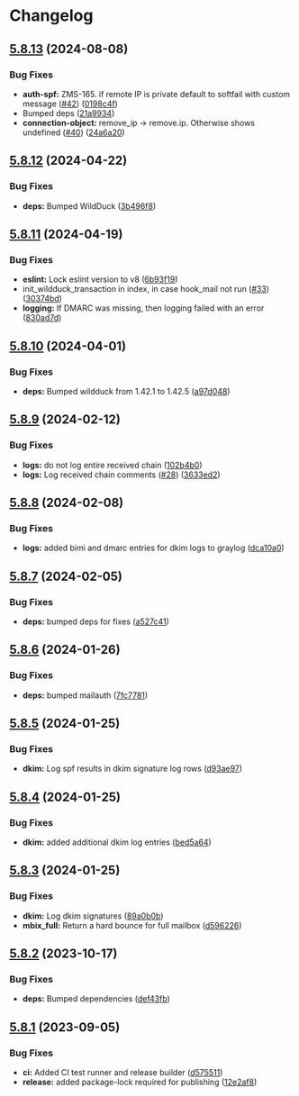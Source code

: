 # Changelog

## [5.8.13](https://github.com/nodemailer/haraka-plugin-wildduck/compare/v5.8.12...v5.8.13) (2024-08-08)


### Bug Fixes

* **auth-spf:** ZMS-165. if remote IP is private default to softfail with custom message ([#42](https://github.com/nodemailer/haraka-plugin-wildduck/issues/42)) ([0198c4f](https://github.com/nodemailer/haraka-plugin-wildduck/commit/0198c4fa6a3518cf2356ea3bf86e0081e93a5540))
* Bumped deps ([21a9934](https://github.com/nodemailer/haraka-plugin-wildduck/commit/21a99345a723b6b441b07dde5c8bb46c0b549ebc))
* **connection-object:** remove_ip -&gt; remove.ip. Otherwise shows undefined ([#40](https://github.com/nodemailer/haraka-plugin-wildduck/issues/40)) ([24a6a20](https://github.com/nodemailer/haraka-plugin-wildduck/commit/24a6a2077d8390de36c40f1f8be46e3a33485e04))

## [5.8.12](https://github.com/nodemailer/haraka-plugin-wildduck/compare/v5.8.11...v5.8.12) (2024-04-22)


### Bug Fixes

* **deps:** Bumped WildDuck ([3b496f8](https://github.com/nodemailer/haraka-plugin-wildduck/commit/3b496f8b2ad814b4acdc3670eea6dd775125032a))

## [5.8.11](https://github.com/nodemailer/haraka-plugin-wildduck/compare/v5.8.10...v5.8.11) (2024-04-19)


### Bug Fixes

* **eslint:** Lock eslint version to v8 ([6b93f19](https://github.com/nodemailer/haraka-plugin-wildduck/commit/6b93f19a5eb3b189c92170138bf5bc8f6ec1a762))
* init_wildduck_transaction in index, in case hook_mail not run ([#33](https://github.com/nodemailer/haraka-plugin-wildduck/issues/33)) ([30374bd](https://github.com/nodemailer/haraka-plugin-wildduck/commit/30374bd3621f723ee6069eb5f5a6bdfff68c9934))
* **logging:** If DMARC was missing, then logging failed with an error ([830ad7d](https://github.com/nodemailer/haraka-plugin-wildduck/commit/830ad7dfe7c0f38949d90d7a9ca97a3c22f0065d))

## [5.8.10](https://github.com/nodemailer/haraka-plugin-wildduck/compare/v5.8.9...v5.8.10) (2024-04-01)


### Bug Fixes

* **deps:** Bumped wildduck from 1.42.1 to 1.42.5 ([a97d048](https://github.com/nodemailer/haraka-plugin-wildduck/commit/a97d048ee240afa219adaf2d58c08c655bf66aeb))

## [5.8.9](https://github.com/nodemailer/haraka-plugin-wildduck/compare/v5.8.8...v5.8.9) (2024-02-12)


### Bug Fixes

* **logs:** do not log entire received chain ([102b4b0](https://github.com/nodemailer/haraka-plugin-wildduck/commit/102b4b0268c97c575090db38700e9ad02a03c26a))
* **logs:** Log received chain comments ([#28](https://github.com/nodemailer/haraka-plugin-wildduck/issues/28)) ([3633ed2](https://github.com/nodemailer/haraka-plugin-wildduck/commit/3633ed20548ba1ff91fa1c0c8ac2b23c63d8886e))

## [5.8.8](https://github.com/nodemailer/haraka-plugin-wildduck/compare/v5.8.7...v5.8.8) (2024-02-08)


### Bug Fixes

* **logs:** added bimi and dmarc entries for dkim logs to graylog ([dca10a0](https://github.com/nodemailer/haraka-plugin-wildduck/commit/dca10a02b9e765327ee506ca7549b5d5e3911333))

## [5.8.7](https://github.com/nodemailer/haraka-plugin-wildduck/compare/v5.8.6...v5.8.7) (2024-02-05)


### Bug Fixes

* **deps:** bumped deps for fixes ([a527c41](https://github.com/nodemailer/haraka-plugin-wildduck/commit/a527c41bf74cdbc2d223d1bfca468094b0db1d76))

## [5.8.6](https://github.com/nodemailer/haraka-plugin-wildduck/compare/v5.8.5...v5.8.6) (2024-01-26)


### Bug Fixes

* **deps:** bumped mailauth ([7fc7781](https://github.com/nodemailer/haraka-plugin-wildduck/commit/7fc77814615c6426915778a79b5c366ec9c494a9))

## [5.8.5](https://github.com/nodemailer/haraka-plugin-wildduck/compare/v5.8.4...v5.8.5) (2024-01-25)


### Bug Fixes

* **dkim:** Log spf results in dkim signature log rows ([d93ae97](https://github.com/nodemailer/haraka-plugin-wildduck/commit/d93ae973b756271850f837d4897417910834485e))

## [5.8.4](https://github.com/nodemailer/haraka-plugin-wildduck/compare/v5.8.3...v5.8.4) (2024-01-25)


### Bug Fixes

* **dkim:** added additional dkim log entries ([bed5a64](https://github.com/nodemailer/haraka-plugin-wildduck/commit/bed5a640b041fe8370afa9dd55e83ae2ed67bee7))

## [5.8.3](https://github.com/nodemailer/haraka-plugin-wildduck/compare/v5.8.2...v5.8.3) (2024-01-25)


### Bug Fixes

* **dkim:** Log dkim signatures ([89a0b0b](https://github.com/nodemailer/haraka-plugin-wildduck/commit/89a0b0bbec4cca5a2b12f620d04220d01771915b))
* **mbix_full:** Return a hard bounce for full mailbox ([d596226](https://github.com/nodemailer/haraka-plugin-wildduck/commit/d59622638b5599418ff062d5bd2ace1011c17f02))

## [5.8.2](https://github.com/nodemailer/haraka-plugin-wildduck/compare/v5.8.1...v5.8.2) (2023-10-17)


### Bug Fixes

* **deps:** Bumped dependencies ([def43fb](https://github.com/nodemailer/haraka-plugin-wildduck/commit/def43fb9eaee7ac4ab76ccb91f38a33c41693d4f))

## [5.8.1](https://github.com/nodemailer/haraka-plugin-wildduck/compare/v5.8.0...v5.8.1) (2023-09-05)


### Bug Fixes

* **ci:** Added CI test runner and release builder ([d575511](https://github.com/nodemailer/haraka-plugin-wildduck/commit/d5755118a904a35d2737c63b2780cb5151f55a22))
* **release:** added package-lock required for publishing ([12e2af8](https://github.com/nodemailer/haraka-plugin-wildduck/commit/12e2af890d3072e175b47e230241114a57487ea7))
